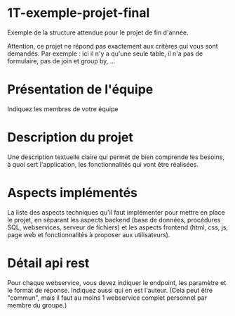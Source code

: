 # 1T-exemple-projet-final
Exemple de la structure attendue pour le projet de fin d'année.

Attention, ce projet ne répond pas exactement aux critères qui vous sont demandés.
Par exemple : ici il n'y a qu'une seule table, il n'a pas de formulaire, pas de join et group by, ...

# Présentation de l'équipe
Indiquez les membres de votre équipe


# Description du projet
Une description textuelle claire qui permet de bien comprende les besoins, à quoi sert l'application, les fonctionnalités qui vont être réalisées.

# Aspects implémentés
La liste des aspects techniques qu'il faut implémenter pour mettre en place le projet, en séparant les aspects backend (base de données, procédures SQL, webservices, serveur de fichiers) et les aspects frontend (html, css, js, page web et fonctionnalités à proposer aux utilisateurs).

# Détail api rest
Pour chaque webservice, vous devez indiquer le endpoint, les paramètre et le format de réponse.
Indiquez aussi qui en est l'auteur. (Cela peut être "commun", mais il faut au  moins 1 webservice complet personnel par membre du groupe.)




